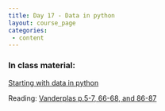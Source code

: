 ```yaml
---
title: Day 17 - Data in python
layout: course_page
categories:
 - content
---
```


### In class material: 
[Starting with data in python](http://www.datacarpentry.org/python-ecology-lesson/01-starting-with-data/)  

Reading:
[Vanderplas p.5-7, 66-68, and 86-87](http://www.oreilly.com/programming/free/files/a-whirlwind-tour-of-python.pdf)
